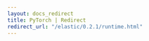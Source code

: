 ```yaml
---
layout: docs_redirect
title: PyTorch | Redirect
redirect_url: "/elastic/0.2.1/runtime.html"
---
```

